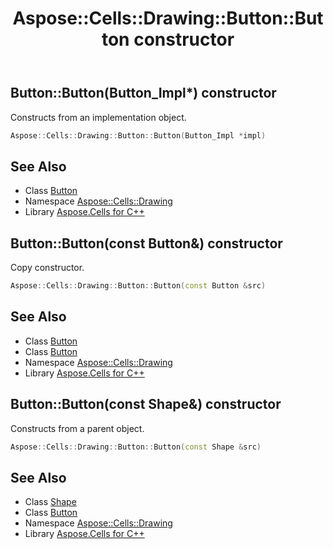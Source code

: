 ﻿---
title: Aspose::Cells::Drawing::Button::Button constructor
linktitle: Button
second_title: Aspose.Cells for C++ API Reference
description: 'Aspose::Cells::Drawing::Button::Button constructor. Constructs from an implementation object in C++.'
type: docs
weight: 100
url: /cpp/aspose.cells.drawing/button/button/
---
## Button::Button(Button_Impl*) constructor


Constructs from an implementation object.

```cpp
Aspose::Cells::Drawing::Button::Button(Button_Impl *impl)
```

## See Also

* Class [Button](../)
* Namespace [Aspose::Cells::Drawing](../../)
* Library [Aspose.Cells for C++](../../../)
## Button::Button(const Button\&) constructor


Copy constructor.

```cpp
Aspose::Cells::Drawing::Button::Button(const Button &src)
```

## See Also

* Class [Button](../)
* Class [Button](../)
* Namespace [Aspose::Cells::Drawing](../../)
* Library [Aspose.Cells for C++](../../../)
## Button::Button(const Shape\&) constructor


Constructs from a parent object.

```cpp
Aspose::Cells::Drawing::Button::Button(const Shape &src)
```

## See Also

* Class [Shape](../../shape/)
* Class [Button](../)
* Namespace [Aspose::Cells::Drawing](../../)
* Library [Aspose.Cells for C++](../../../)
